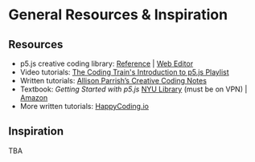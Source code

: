 # General Resources & Inspiration

## Resources

* p5.js creative coding library: [Reference](https://p5js.org/reference/) | [Web Editor](https://editor.p5js.org/)
* Video tutorials: [The Coding Train's Introduction to p5.js Playlist](https://www.youtube.com/playlist?list=PLRqwX-V7Uu6Zy51Q-x9tMWIv9cueOFTFA)
* Written tutorials: [Allison Parrish’s Creative Coding Notes](https://creative-coding.decontextualize.com/)
* Textbook: _Getting Started with p5.js_ [NYU Library](https://ebookcentral.proquest.com/lib/nyulibrary-ebooks/detail.action?docID=4333728) (must be on VPN) | [Amazon](https://www.amazon.com/Getting-Started-p5-js-Interactive-JavaScript/dp/1457186772/ref=as_li_ss_tl?ie=UTF8&qid=1472840406&sr=8-1&keywords=getting+started+with+p5.js&linkCode=sl1&tag=natureofcode-20&linkId=e1804640b0769d9cce7f1af4eed997de)
* More written tutorials: [HappyCoding.io](https://happycoding.io/)


## Inspiration
TBA